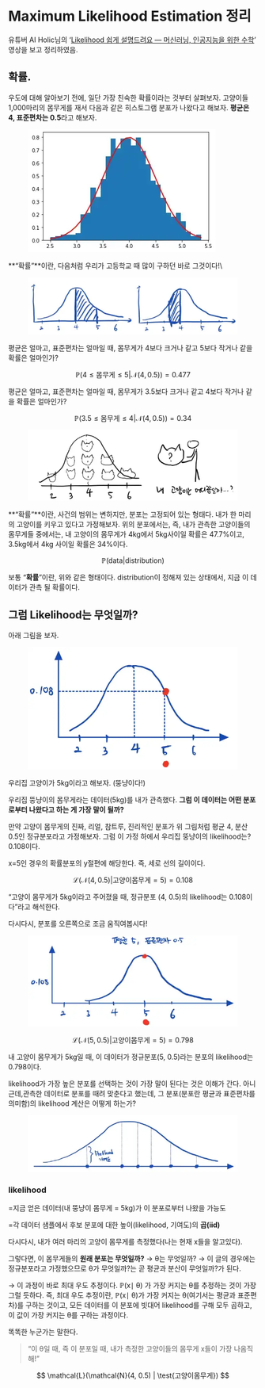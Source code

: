 # Maximum Likelihood Estimation 정리

유튜버 AI Holic님의 ‘[Likelihood 쉽게 설명드려요 — 머신러닝, 인공지능을 위한 수학](https://www.youtube.com/watch?v=mxCmB1WE3R8)’ 영상을 보고 정리하였음.

## 확률. <a href="#8df3" id="8df3"></a>

우도에 대해 알아보기 전에, 일단 가장 친숙한 확률이라는 것부터 살펴보자. 고양이들 1,000마리의 몸무게를 재서 다음과 같은 히스토그램 분포가 나왔다고 해보자. **평균은 4, 표준편차는 0.5**라고 해보자.

<figure><img src="../.gitbook/assets/image (25) (2).png" alt=""><figcaption></figcaption></figure>

**“확률”**이란, 다음처럼 우리가 고등학교 때 많이 구하던 바로 그것이다!\


<figure><img src="../.gitbook/assets/image (2) (1) (1).png" alt=""><figcaption></figcaption></figure>

평균은 얼마고, 표준편차는 얼마일 때, 몸무게가 4보다 크거나 같고 5보다 작거나 같을 확률은 얼마인가?

$$
\mathbb{P}(4 \le \text{몸무게} \le 5|\mathcal{N}(4, 0.5)) =0.477
$$

평균은 얼마고, 표준편차는 얼마일 때, 몸무게가 3.5보다 크거나 같고 4보다 작거나 같을 확률은 얼마인가?

$$
\mathbb{P}(3.5 \le \text{몸무게} \le 4|\mathcal{N}(4, 0.5)) =0.34
$$

<figure><img src="../.gitbook/assets/image (14) (3).png" alt=""><figcaption></figcaption></figure>

**“확률”**이란, 사건의 범위는 변하지만, 분포는 고정되어 있는 형태다. 내가 한 마리의 고양이를 키우고 있다고 가정해보자. 위의 분포에서는, 즉, 내가 관측한 고양이들의 몸무게들 중에서는, 내 고양이의 몸무게가 4kg에서 5kg사이일 확률은 47.7%이고, 3.5kg에서 4kg 사이일 확률은 34%이다.

$$
\mathbb{P}(\text{data} | \text{distribution})
$$

보통 “**확률**”이란, 위와 같은 형태이다. distribution이 정해져 있는 상태에서, 지금 이 데이터가 관측 될 확률이다.



## 그럼 Likelihood는 무엇일까? <a href="#8bef" id="8bef"></a>

아래 그림을 보자.

<figure><img src="../.gitbook/assets/image (13) (3).png" alt=""><figcaption></figcaption></figure>

우리집 고양이가 5kg이라고 해보자. (뚱냥이다!)

우리집 뚱냥이의 몸무게라는 데이터(5kg)를 내가 관측했다. **그럼 이 데이터는 어떤 분포로부터 나왔다고 하는 게 가장 말이 될까?**

만약 고양이 몸무게의 진짜, 리얼, 참트루, 진리적인 분포가 위 그림처럼 평균 4, 분산 0.5인 정규분포라고 가정해보자. 그럼 이 가정 하에서 우리집 뚱냥이의 likelihood는? 0.108이다.

x=5인 경우의 확률분포의 y절편에 해당한다. 즉, 세로 선의 길이이다.

$$
\mathcal{L}(\mathcal{N}(4, 0.5) | \text{고양이몸무게}=5)=0.108
$$

“고양이 몸무게가 5kg이라고 주어졌을 때, 정규분포 (4, 0.5)의 likelihood는 0.108이다”라고 해석한다.

다시다시, 분포를 오른쪽으로 조금 움직여봅시다!

<figure><img src="../.gitbook/assets/image (9) (1).png" alt=""><figcaption></figcaption></figure>

$$
\mathcal{L}(\mathcal{N}(5, 0.5) | \text{고양이몸무게}=5)=0.798
$$

내 고양이 몸무게가 5kg일 때, 이 데이터가 정규분포(5, 0.5)라는 분포의 likelihood는 0.798이다.

likelihood가 가장 높은 분포를 선택하는 것이 가장 말이 된다는 것은 이해가 간다. 아니 근데,관측한 데이터로 분포를 때려 맞춘다고 했는데, 그 분포(분포란 평균과 표준편차를 의미함)의 likelihood 계산은 어떻게 하는가?

<figure><img src="../.gitbook/assets/image (30).png" alt=""><figcaption></figcaption></figure>

### likelihood <a href="#8c4d" id="8c4d"></a>

\=지금 얻은 데이터(내 뚱냥이 몸무게 = 5kg)가 이 분포로부터 나왔을 가능도

\=각 데이터 샘플에서 후보 분포에 대한 높이(likelihood, 기여도)의 **곱(iid)**

다시다시, 내가 여러 마리의 고양이 몸무게를 측정했다(나는 현재 x들을 알고있다).

그렇다면, 이 몸무게들의 **원래 분포는 무엇일까?** → θ는 무엇일까? → 이 글의 경우에는 정규분포라고 가정했으므로 θ가 무엇일까?는 곧 평균과 분산이 무엇일까?가 된다.

→ 이 과정이 바로 최대 우도 추정이다. ℙ(x∣ θ) 가 가장 커지는 θ를 추정하는 것이 가장 그럴 듯하다. 즉, 최대 우도 추정이란, ℙ(x∣ θ)가 가장 커지는 θ(여기서는 평균과 표준편차)를 구하는 것이고, 모든 데이터를 이 분포에 빗대어 likelihood를 구해 모두 곱하고, 이 값이 가장 커지는 θ를 구하는 과정이다.

똑똑한 누군가는 말한다.

> “이 θ일 때, 즉 이 분포일 때, 내가 측정한 고양이들의 몸무게 x들이 가장 나옴직해!”

$$
\mathcal{L}(\mathcal{N}(4, 0.5) | \test{고양이몸무게})
$$

